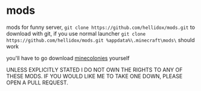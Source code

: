 # mods
mods for funny server, `git clone https://github.com/hellidox/mods.git` to download with git, if you use normal launcher `git clone https://github.com/hellidox/mods.git %appdata%\.minecraft\mods\` should work

you'll have to go download [minecolonies](https://www.curseforge.com/minecraft/mc-mods/minecolonies/download/2932783) yourself

UNLESS EXPLICITLY STATED I DO NOT OWN THE RIGHTS TO ANY OF THESE MODS. IF YOU WOULD LIKE ME TO TAKE ONE DOWN, PLEASE OPEN A PULL REQUEST.
